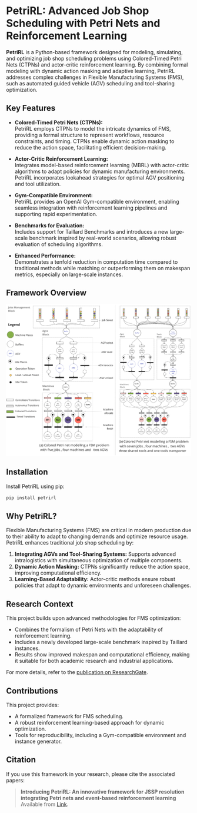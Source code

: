 
# PetriRL: Advanced Job Shop Scheduling with Petri Nets and Reinforcement Learning  

**PetriRL** is a Python-based framework designed for modeling, simulating, and optimizing job shop scheduling problems using Colored-Timed Petri Nets (CTPNs) and actor-critic reinforcement learning. By combining formal modeling with dynamic action masking and adaptive learning, PetriRL addresses complex challenges in Flexible Manufacturing Systems (FMS), such as automated guided vehicle (AGV) scheduling and tool-sharing optimization.  

## Key Features  

- **Colored-Timed Petri Nets (CTPNs):**  
  PetriRL employs CTPNs to model the intricate dynamics of FMS, providing a formal structure to represent workflows, resource constraints, and timing. CTPNs enable dynamic action masking to reduce the action space, facilitating efficient decision-making.  

- **Actor-Critic Reinforcement Learning:**  
  Integrates model-based reinforcement learning (MBRL) with actor-critic algorithms to adapt policies for dynamic manufacturing environments. PetriRL incorporates lookahead strategies for optimal AGV positioning and tool utilization.  

- **Gym-Compatible Environment:**  
  PetriRL provides an OpenAI Gym-compatible environment, enabling seamless integration with reinforcement learning pipelines and supporting rapid experimentation.  

- **Benchmarks for Evaluation:**  
  Includes support for Taillard Benchmarks and introduces a new large-scale benchmark inspired by real-world scenarios, allowing robust evaluation of scheduling algorithms.  

- **Enhanced Performance:**  
  Demonstrates a tenfold reduction in computation time compared to traditional methods while matching or outperforming them on makespan metrics, especially on large-scale instances.  

## Framework Overview  

![Framework](https://github.com/Sofiene-Uni/Intralogistics/blob/main/framework.png)  

## Installation  

Install PetriRL using pip:  

```bash  
pip install petrirl  
```  

## Why PetriRL?  

Flexible Manufacturing Systems (FMS) are critical in modern production due to their ability to adapt to changing demands and optimize resource usage. PetriRL enhances traditional job shop scheduling by:  
1. **Integrating AGVs and Tool-Sharing Systems:** Supports advanced intralogistics with simultaneous optimization of multiple components.  
2. **Dynamic Action Masking:** CTPNs significantly reduce the action space, improving computational efficiency.  
3. **Learning-Based Adaptability:** Actor-critic methods ensure robust policies that adapt to dynamic environments and unforeseen challenges.  

## Research Context  

This project builds upon advanced methodologies for FMS optimization:  
- Combines the formalism of Petri Nets with the adaptability of reinforcement learning.  
- Includes a newly developed large-scale benchmark inspired by Taillard instances.  
- Results show improved makespan and computational efficiency, making it suitable for both academic research and industrial applications.  

For more details, refer to the [publication on ResearchGate](https://www.researchgate.net/publication/386198263_Flexible_Manufacturing_Systems_Intralogistics_Dynamic_Optimization_of_AGVs_and_Tool_Sharing_Using_Coloured-Timed_Petri_Nets_and_Actor-Critic_RL_with_Actions_Masking).  

## Contributions  

This project provides:  
- A formalized framework for FMS scheduling.  
- A robust reinforcement learning-based approach for dynamic optimization.  
- Tools for reproducibility, including a Gym-compatible environment and instance generator.  

## Citation  

If you use this framework in your research, please cite the associated papers:  

> **Introducing PetriRL: An innovative framework for JSSP resolution integrating Petri nets and event-based reinforcement learning**  
> Available from [Link](https://www.sciencedirect.com/science/article/pii/S0278612524000943). 

 
